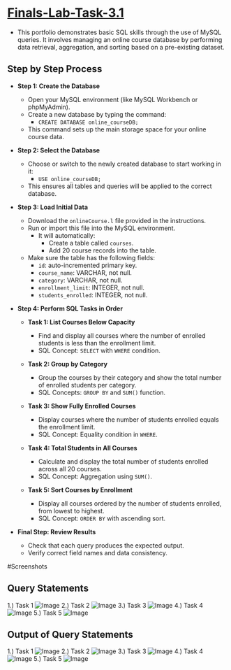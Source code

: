 # [Finals-Lab-Task-3.1](https://github.com/user-attachments/files/19892458/Finals.Task.3.Using.MYSQL.Clause.Soguilon.docx)
- This portfolio demonstrates basic SQL skills through the use of MySQL queries. It involves managing an online course database by performing data retrieval, aggregation, and sorting based on a pre-existing dataset.

## Step by Step Process
- **Step 1: Create the Database**
  - Open your MySQL environment (like MySQL Workbench or phpMyAdmin).
  - Create a new database by typing the command:
    - `CREATE DATABASE online_courseDB;`
  - This command sets up the main storage space for your online course data.

- **Step 2: Select the Database**
  - Choose or switch to the newly created database to start working in it:
    - `USE online_courseDB;`
  - This ensures all tables and queries will be applied to the correct database.

- **Step 3: Load Initial Data**
  - Download the `onlineCourse.l` file provided in the instructions.
  - Run or import this file into the MySQL environment.
    - It will automatically:
      - Create a table called `courses`.
      - Add 20 course records into the table.
  - Make sure the table has the following fields:
    - `id`: auto-incremented primary key.
    - `course_name`: VARCHAR, not null.
    - `category`: VARCHAR, not null.
    - `enrollment_limit`: INTEGER, not null.
    - `students_enrolled`: INTEGER, not null.

- **Step 4: Perform SQL Tasks in Order**

  - **Task 1: List Courses Below Capacity**
    - Find and display all courses where the number of enrolled students is less than the enrollment limit.
    - SQL Concept: `SELECT` with `WHERE` condition.

  - **Task 2: Group by Category**
    - Group the courses by their category and show the total number of enrolled students per category.
    - SQL Concepts: `GROUP BY` and `SUM()` function.

  - **Task 3: Show Fully Enrolled Courses**
    - Display courses where the number of students enrolled equals the enrollment limit.
    - SQL Concept: Equality condition in `WHERE`.

  - **Task 4: Total Students in All Courses**
    - Calculate and display the total number of students enrolled across all 20 courses.
    - SQL Concept: Aggregation using `SUM()`.

  - **Task 5: Sort Courses by Enrollment**
    - Display all courses ordered by the number of students enrolled, from lowest to highest.
    - SQL Concept: `ORDER BY` with ascending sort.

- **Final Step: Review Results**
  - Check that each query produces the expected output.
  - Verify correct field names and data consistency.



#Screenshots
## Query Statements
1.) Task 1
![Image](https://github.com/user-attachments/assets/deb92121-c6f0-4d44-9dc7-0e74c9d2ec93)
2.) Task 2
![Image](https://github.com/user-attachments/assets/169f8f3e-1e01-467f-8c1c-d5b2be644ee4)
3.) Task 3
![Image](https://github.com/user-attachments/assets/f3d8c1b5-a4b8-4548-b0c3-69e99bf9c1d0)
4.) Task 4
![Image](https://github.com/user-attachments/assets/ecca46a5-575f-4bb6-9185-92e39df316a8)
5.) Task 5
![Image](https://github.com/user-attachments/assets/2c881e0c-8a2d-4463-a492-8f0d3be7530d)

## Output of Query Statements
1.) Task 1
![Image](https://github.com/user-attachments/assets/15971fe6-c314-42d6-8fda-0a34f6a2fb00)
2.) Task 2
![Image](https://github.com/user-attachments/assets/f532ce24-0488-4c40-9d42-813272ebe438)
3.) Task 3
![Image](https://github.com/user-attachments/assets/e6afeff3-018a-4702-8b24-bd0f3e55725e)
4.) Task 4
![Image](https://github.com/user-attachments/assets/c93cc7ad-3f0b-4794-a981-2e0a7ce842e7)
5.) Task 5
![Image](https://github.com/user-attachments/assets/63173b6b-9ad1-4a0d-9eb8-ce9eabfbe02e)
